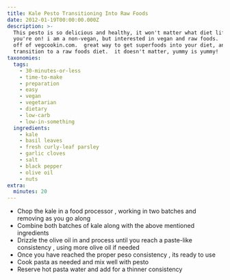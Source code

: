 ```yaml
---
title: Kale Pesto Transitioning Into Raw Foods
date: 2012-01-19T00:00:00.000Z
description: >-
  This pesto is so delicious and healthy, it won't matter what diet lifestyle
  you're on! i am a non-vegan, but interested in vegan and raw foods.  got this
  off of vegcookin.com.  great way to get superfoods into your diet, and/or
  transition to a raw foods diet.  it doesn't matter, yummy is yummy!
taxonomies:
  tags:
    - 30-minutes-or-less
    - time-to-make
    - preparation
    - easy
    - vegan
    - vegetarian
    - dietary
    - low-carb
    - low-in-something
  ingredients:
    - kale
    - basil leaves
    - fresh curly-leaf parsley
    - garlic cloves
    - salt
    - black pepper
    - olive oil
    - nuts
extra:
  minutes: 20
---
```

 - Chop the kale in a food processor , working in two batches and removing as you go along
 - Combine both batches of kale along with the above mentioned ingredients
 - Drizzle the olive oil in and process until you reach a paste-like consistency , using more olive oil if needed
 - Once you have reached the proper peso consistency , its ready to use
 - Cook pasta as needed and mix well with pesto
 - Reserve hot pasta water and add for a thinner consistency
